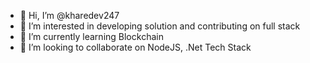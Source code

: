 - 👋 Hi, I’m @kharedev247
- 👀 I’m interested in developing solution and contributing on full stack
- 🌱 I’m currently learning Blockchain
- 💞️ I’m looking to collaborate on NodeJS, .Net Tech Stack

<!---
kharedev247/kharedev247 is a ✨ special ✨ repository because its `README.md` (this file) appears on your GitHub profile.
You can click the Preview link to take a look at your changes.
--->
